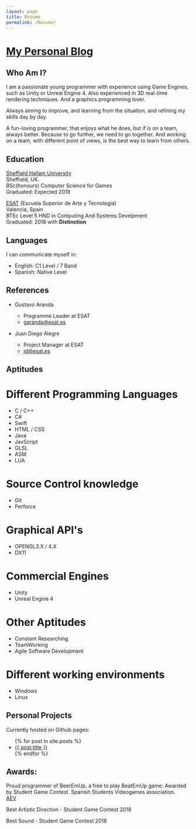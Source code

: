 ```yaml
---
layout: page
title: Resume
permalink: /Resume/
---
```


# [My Personal Blog](http://unyankee.github.io/)

## Who Am I?


I am a passionate young programmer with experience using Game Engines, such as Unity or Unreal Engine 4. Also experienced in 3D real-time rendering techniques. And a graphics programming lover.



Always aiming to improve, and learning from the situation, and refining  my skills day by day.


A fun-loving programmer, that enjoys what he does, but if is on a team, always better. Because to go further, we need to go together.
And working on a team, with different point of views, is the best way to learn from others.


## Education
[Sheffield Hallam University](https://www.shu.ac.uk/)    
Sheffield, UK.  
BSc(honours) Computer Science for Games  
Graduated: Expected 2019  

[ESAT](http://www.esat.es/) (Escuela Superior de Arte y Tecnología)  
Valencia, Spain  
BTEc Level 5 HND in Computing And Systems Develpment  
Graduated: 2018 with **Distinction**  


## Languages

I can communicate myself in:

* English: C1 Level / 7 Band
* Spanish: Native Level

## References

* Gustavo Aranda
  * Programme Leader at ESAT
  * <garanda@esat.es>


* Juan Diego Alegre
  * Project Manager at ESAT
  * <jd@esat.es>


## Aptitudes

# Different Programming Languages

* C / C++
* C#
* Swift
* HTML / CSS
* Java
* JavScript
* GLSL
* ASM
* LUA

# Source Control knowledge

* Git
* Perforce

# Graphical API's

* OPENGL3.X / 4.X
* DX11

# Commercial Engines

* Unity
* Unreal Engine 4

# Other Aptitudes

* Constant Researching
* TeamWorking
* Agile Software Development


# Different working environments

* Windows 
* Linux

## Personal Projects

Currently hosted on Github pages: 
<ul>
  {% for post in site.posts %}
    <li>
      <a href="{{ post.url }}">{{ post.title }}</a>
    </li>
  {% endfor %}
</ul>



## Awards:

Proud programmer of BeerEmUp, a free to play BeatEmUp game: Awarded by Student Game Contest.
Spanish Students Videogames association.  
[AEV](http://studentgamecontest.aev.org.es/)

Best Artistic Direction - Student Game Contest 2018

Best Sound - Student Game Contest 2018







